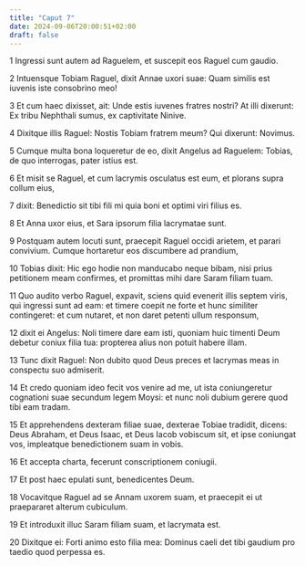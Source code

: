 ```yaml
---
title: "Caput 7"
date: 2024-09-06T20:00:51+02:00
draft: false
---
```



1 Ingressi sunt autem ad Raguelem, et suscepit eos Raguel cum gaudio.

2 Intuensque Tobiam Raguel, dixit Annae uxori suae: Quam similis est iuvenis iste consobrino meo!

3 Et cum haec dixisset, ait: Unde estis iuvenes fratres nostri? At illi dixerunt: Ex tribu Nephthali sumus, ex captivitate Ninive.

4 Dixitque illis Raguel: Nostis Tobiam fratrem meum? Qui dixerunt: Novimus.

5 Cumque multa bona loqueretur de eo, dixit Angelus ad Raguelem: Tobias, de quo interrogas, pater istius est.

6 Et misit se Raguel, et cum lacrymis osculatus est eum, et plorans supra collum eius,

7 dixit: Benedictio sit tibi fili mi quia boni et optimi viri filius es.

8 Et Anna uxor eius, et Sara ipsorum filia lacrymatae sunt.

9 Postquam autem locuti sunt, praecepit Raguel occidi arietem, et parari convivium. Cumque hortaretur eos discumbere ad prandium,

10 Tobias dixit: Hic ego hodie non manducabo neque bibam, nisi prius petitionem meam confirmes, et promittas mihi dare Saram filiam tuam.

11 Quo audito verbo Raguel, expavit, sciens quid evenerit illis septem viris, qui ingressi sunt ad eam: et timere coepit ne forte et hunc similiter contingeret: et cum nutaret, et non daret petenti ullum responsum,

12 dixit ei Angelus: Noli timere dare eam isti, quoniam huic timenti Deum debetur coniux filia tua: propterea alius non potuit habere illam.

13 Tunc dixit Raguel: Non dubito quod Deus preces et lacrymas meas in conspectu suo admiserit.

14 Et credo quoniam ideo fecit vos venire ad me, ut ista coniungeretur cognationi suae secundum legem Moysi: et nunc noli dubium gerere quod tibi eam tradam.

15 Et apprehendens dexteram filiae suae, dexterae Tobiae tradidit, dicens: Deus Abraham, et Deus Isaac, et Deus Iacob vobiscum sit, et ipse coniungat vos, impleatque benedictionem suam in vobis.

16 Et accepta charta, fecerunt conscriptionem coniugii.

17 Et post haec epulati sunt, benedicentes Deum.

18 Vocavitque Raguel ad se Annam uxorem suam, et praecepit ei ut praepararet alterum cubiculum.

19 Et introduxit illuc Saram filiam suam, et lacrymata est.

20 Dixitque ei: Forti animo esto filia mea: Dominus caeli det tibi gaudium pro taedio quod perpessa es.

